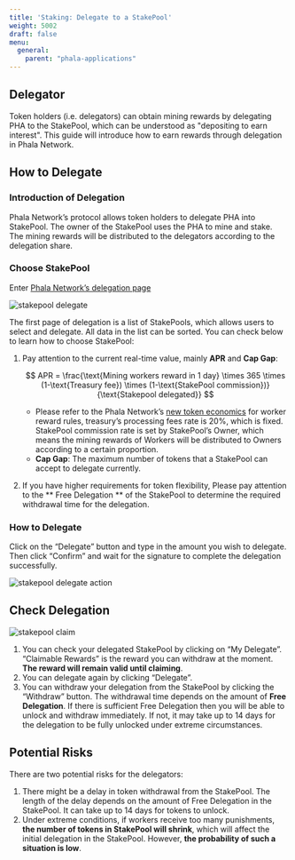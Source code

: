 ```yaml
---
title: 'Staking: Delegate to a StakePool'
weight: 5002
draft: false
menu:
  general:
    parent: "phala-applications"
---
```


## Delegator

Token holders (i.e. delegators) can obtain mining rewards by delegating PHA to the StakePool, which can be understood as "depositing to earn interest". This guide will introduce how to earn rewards through delegation in Phala Network.

## How to Delegate

### Introduction of Delegation

Phala Network’s protocol allows token holders to delegate PHA into StakePool. The owner of the StakePool uses the PHA to mine and stake. The mining rewards will be distributed to the delegators according to the delegation share.

### Choose StakePool

Enter [Phala Network’s delegation page]( https://app.phala.network/delegate/ )

![stakepool delegate](/images/docs/khala-user/stakepool-delegate.jpg)

The first page of delegation is a list of StakePools, which allows users to select and delegate. All data in the list can be sorted. You can check below to learn how to choose StakePool:

1. Pay attention to the current real-time value, mainly **APR** and **Cap Gap**:

    $$
    APR = \frac{\text{Mining workers reward in 1 day} \times 365 \times (1-\text{Treasury fee}) \times (1-\text{StakePool commission})}{\text{Stakepool delegated}}
    $$

    - Please refer to the Phala Network’s [new token economics](https://medium.com/phala-network/reading-phala-network-economic-paper-preview-5f33b7019861) for worker reward rules, treasury’s processing fees rate is 20%, which is fixed. StakePool commission rate is set by StakePool’s Owner, which means the mining rewards of Workers will be distributed to Owners according to a certain proportion.
    - **Cap Gap**: The maximum number of tokens that a StakePool can accept to delegate currently.

2. If you have higher requirements for token flexibility, Please pay attention to the ** Free Delegation ** of the StakePool to determine the required withdrawal time for the delegation.

### How to Delegate

Click on the “Delegate” button and type in the amount you wish to delegate. Then click “Confirm” and wait for the signature to complete the delegation successfully.

![stakepool delegate action](/images/docs/khala-user/stakepool-delegate-action.jpg)

## Check Delegation

![stakepool claim](/images/docs/khala-user/stakepool-claim.jpg)

1. You can check your delegated StakePool by clicking on “My Delegate”. “Claimable Rewards” is the reward you can withdraw at the moment. **The reward will remain valid until claiming**.
2. You can delegate again by clicking “Delegate”.
3. You can withdraw your delegation from the StakePool by clicking the “Withdraw” button. The withdrawal time depends on the amount of **Free Delegation**. If there is sufficient Free Delegation then you will be able to unlock and withdraw immediately. If not, it may take up to 14 days for the delegation to be fully unlocked under extreme circumstances.

## Potential Risks

There are two potential risks for the delegators:

1. There might be a delay in token withdrawal from the StakePool. The length of the delay depends on the amount of Free Delegation in the StakePool. It can take up to 14 days for tokens to unlock.
2. Under extreme conditions, if workers receive too many punishments, **the number of tokens in StakePool will shrink**, which will affect the initial delegation in the StakePool. However, **the probability of such a situation is low**.

<script>
  MathJax = {
    tex: {
      inlineMath: [['$', '$'], ['\\(', '\\)']],
      displayMath: [['$$','$$'], ['\\[', '\\]']],
      processEscapes: true,
      processEnvironments: true
    },
    options: {
      skipHtmlTags: ['script', 'noscript', 'style', 'textarea', 'pre']
    }
  };
  window.addEventListener('load', (event) => {
      document.querySelectorAll("mjx-container").forEach(function(x){
        x.parentElement.classList += 'has-jax'})
    });
</script>
<script type="text/javascript" id="MathJax-script" async
  src="https://cdn.jsdelivr.net/npm/mathjax@3/es5/tex-mml-chtml.js"></script>
